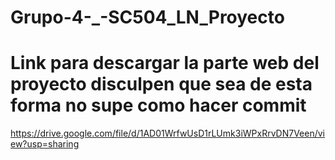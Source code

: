 # Grupo-4-_-SC504_LN_Proyecto


# Link para descargar la parte web del proyecto disculpen que sea de esta forma no supe como hacer commit
https://drive.google.com/file/d/1AD01WrfwUsD1rLUmk3iWPxRrvDN7Veen/view?usp=sharing 
